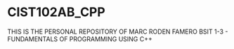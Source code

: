 # CIST102AB_CPP
THIS IS THE PERSONAL REPOSITORY OF MARC RODEN FAMERO BSIT 1-3 - FUNDAMENTALS OF PROGRAMMING USING C++
